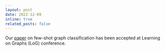 ```yaml
---
layout: post
date: 2022-12-09
inline: true
related_posts: false
---
```


Our [paper](/publications#pmlr-v198-crisostomi22a) on few-shot graph classification has been accepted at Learning on Graphs (LoG) conference.
